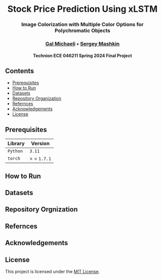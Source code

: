 <h1 align="center">
    Stock Price Prediction Using xLSTM
    <br>
</h1>

<h3 align="center">
    Image Colorization with Multiple Color Options for Polychromatic Objects
    <br>
</h3>

<h3 align="center">
    <a href="https://github.com/GalMichaeli">Gal Michaeli</a> •
    <a href="https://github.com/SergeyMashkin">Sergey Mashkin</a>
</h3>

<h4 align="center">Technion ECE 046211 Spring 2024 Final Project</h4>

## Contents

- [Prerequisites](#prerequisites)
- [How to Run](#how-to-run)
- [Datasets](#datasets)
- [Repository Organization](#repository-orgnization)
- [Refernces](#refernces)
- [Acknowledgements](#acknowledgements)
- [License](#license)

## Prerequisites

| Library  | Version     |
| -------- | ----------- |
| `Python` | `3.11`      |
| `torch`  | > = `1.7.1` |

## How to Run

## Datasets

## Repository Orgnization

## Refernces

## Acknowledgements

## License

This project is licensed under the [MIT License](https://opensource.org/licenses/MIT).
